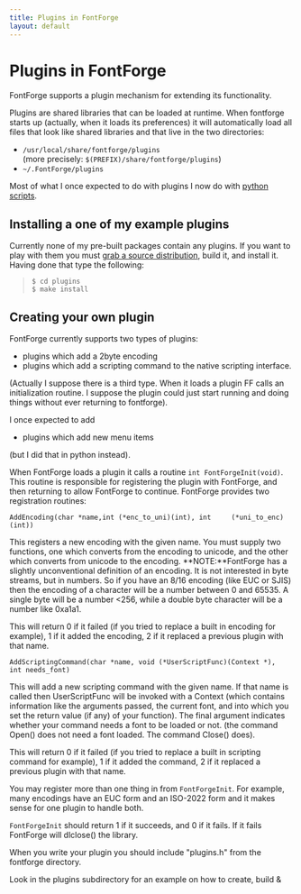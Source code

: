 ```yaml
---
title: Plugins in FontForge
layout: default
---
```



Plugins in FontForge
====================

FontForge supports a plugin mechanism for extending its functionality.

Plugins are shared libraries that can be loaded at runtime. When
fontforge starts up (actually, when it loads its preferences) it will
automatically load all files that look like shared libraries and that
live in the two directories:

-   `/usr/local/share/fontforge/plugins`\
     (more precisely: `$(PREFIX)/share/fontforge/plugins`)
-   `~/.FontForge/plugins`

Most of what I once expected to do with plugins I now do with [python
scripts](python.html#python-init-scripts).

Installing a one of my example plugins
--------------------------------------

Currently none of my pre-built packages contain any plugins. If you want
to play with them you must [grab a source
distribution](source-build.html), build it, and install it. Having done
that type the following:

>     $ cd plugins
>     $ make install

Creating your own plugin
------------------------

FontForge currently supports two types of plugins:

-   plugins which add a 2byte encoding
-   plugins which add a scripting command to the native scripting
    interface.

(Actually I suppose there is a third type. When it loads a plugin FF
calls an initialization routine. I suppose the plugin could just start
running and doing things without ever returning to fontforge).

I once expected to add

-   plugins which add new menu items

(but I did that in python instead).

When FontForge loads a plugin it calls a routine
`int FontForgeInit(void)`. This routine is responsible for registering
the plugin with FontForge, and then returning to allow FontForge to
continue. FontForge provides two registration routines:

`AddEncoding(char *name,int (*enc_to_uni)(int), int     (*uni_to_enc)(int))`

This registers a new encoding with the given name. You must supply two
functions, one which converts from the encoding to unicode, and the
other which converts from unicode to the encoding. **NOTE:**FontForge
has a slightly unconventional definition of an encoding. It is not
interested in byte streams, but in numbers. So if you have an 8/16
encoding (like EUC or SJIS) then the encoding of a character will be a
number between 0 and 65535. A single byte will be a number \<256, while
a double byte character will be a number like 0xa1a1.

This will return 0 if it failed (if you tried to replace a built in
encoding for example), 1 if it added the encoding, 2 if it replaced a
previous plugin with that name.

`AddScriptingCommand(char *name, void (*UserScriptFunc)(Context *),     int needs_font)`

This will add a new scripting command with the given name. If that name
is called then UserScriptFunc will be invoked with a Context (which
contains information like the arguments passed, the current font, and
into which you set the return value (if any) of your function). The
final argument indicates whether your command needs a font to be loaded
or not. (the command Open() does not need a font loaded. The command
Close() does).

This will return 0 if it failed (if you tried to replace a built in
scripting command for example), 1 if it added the command, 2 if it
replaced a previous plugin with that name.

You may register more than one thing in from `FontForgeInit`. For
example, many encodings have an EUC form and an ISO-2022 form and it
makes sense for one plugin to handle both.

`FontForgeInit` should return 1 if it succeeds, and 0 if it fails. If it
fails FontForge will dlclose() the library.

When you write your plugin you should include "plugins.h" from the
fontforge directory.

Look in the plugins subdirectory for an example on how to create, build
&
